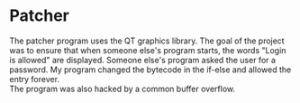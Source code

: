 # Patcher
The patcher program uses the QT graphics library. The goal of the project was to ensure that when someone else's program starts, the words "Login is allowed" are displayed. Someone else's program asked the user for a password. My program changed the bytecode in the if-else and allowed the entry forever.<br/> 
The program was also hacked by a common buffer overflow.
